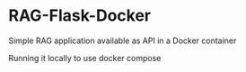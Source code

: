 # RAG-Flask-Docker
Simple RAG application available as API in a Docker  container

Running it locally to use docker compose
